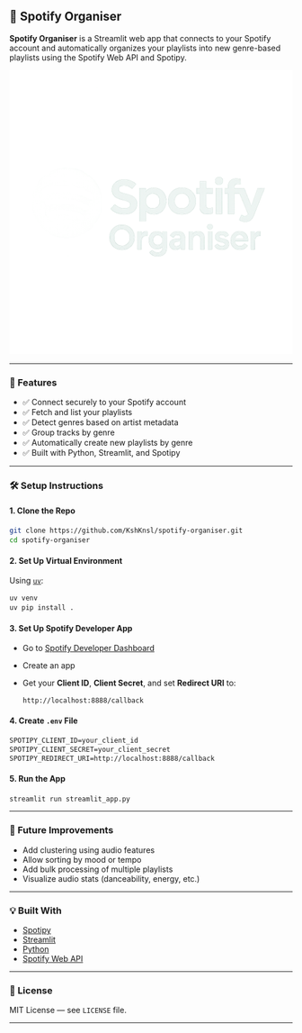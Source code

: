 ## 🎵 Spotify Organiser

**Spotify Organiser** is a Streamlit web app that connects to your Spotify account and automatically organizes your playlists into new genre-based playlists using the Spotify Web API and Spotipy.

![Banner](assets/logo.png)

---

### 🚀 Features

* ✅ Connect securely to your Spotify account
* ✅ Fetch and list your playlists
* ✅ Detect genres based on artist metadata
* ✅ Group tracks by genre
* ✅ Automatically create new playlists by genre
* ✅ Built with Python, Streamlit, and Spotipy

---

### 🛠️ Setup Instructions

#### 1. Clone the Repo

```bash
git clone https://github.com/KshKnsl/spotify-organiser.git
cd spotify-organiser
```

#### 2. Set Up Virtual Environment

Using [`uv`](https://github.com/astral-sh/uv):

```bash
uv venv
uv pip install .
```

#### 3. Set Up Spotify Developer App

* Go to [Spotify Developer Dashboard](https://developer.spotify.com/dashboard/)
* Create an app
* Get your **Client ID**, **Client Secret**, and set **Redirect URI** to:

  ```
  http://localhost:8888/callback
  ```

#### 4. Create `.env` File

```env
SPOTIPY_CLIENT_ID=your_client_id
SPOTIPY_CLIENT_SECRET=your_client_secret
SPOTIPY_REDIRECT_URI=http://localhost:8888/callback
```

#### 5. Run the App

```bash
streamlit run streamlit_app.py
```

---

### 🧠 Future Improvements

* Add clustering using audio features
* Allow sorting by mood or tempo
* Add bulk processing of multiple playlists
* Visualize audio stats (danceability, energy, etc.)

---

### 💡 Built With

* [Spotipy](https://spotipy.readthedocs.io/)
* [Streamlit](https://streamlit.io/)
* [Python](https://www.python.org/)
* [Spotify Web API](https://developer.spotify.com/documentation/web-api/)

---

### 📄 License

MIT License — see `LICENSE` file.

---